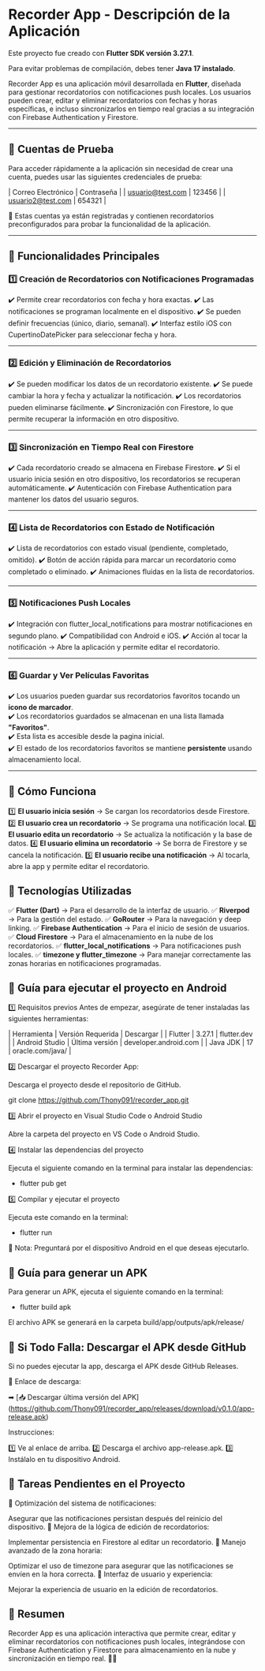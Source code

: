 # Recorder App - Descripción de la Aplicación
Este proyecto fue creado con **Flutter SDK versión 3.27.1**.

Para evitar problemas de compilación, debes tener **Java 17 instalado**.

Recorder App es una aplicación móvil desarrollada en **Flutter**, diseñada para gestionar recordatorios con notificaciones push locales. Los usuarios pueden crear, editar y eliminar recordatorios con fechas y horas específicas, e incluso sincronizarlos en tiempo real gracias a su integración con Firebase Authentication y Firestore.

---

## 🔹 Cuentas de Prueba
Para acceder rápidamente a la aplicación sin necesidad de crear una cuenta, puedes usar las siguientes credenciales de prueba:

|    Correo Electrónico   	|      Contraseña   	|
|     usuario@test.com	    |        123456       |
|    usuario2@test.com	    |        654321       |

📌 Estas cuentas ya están registradas y contienen recordatorios preconfigurados para probar la funcionalidad de la aplicación.

---

## 🔹 Funcionalidades Principales

### 1️⃣ Creación de Recordatorios con Notificaciones Programadas
✔️ Permite crear recordatorios con fecha y hora exactas.
✔️ Las notificaciones se programan localmente en el dispositivo.
✔️ Se pueden definir frecuencias (único, diario, semanal).
✔️ Interfaz estilo iOS con CupertinoDatePicker para seleccionar fecha y hora.

---

### 2️⃣ Edición y Eliminación de Recordatorios
✔️ Se pueden modificar los datos de un recordatorio existente.
✔️ Se puede cambiar la hora y fecha y actualizar la notificación.
✔️ Los recordatorios pueden eliminarse fácilmente.
✔️ Sincronización con Firestore, lo que permite recuperar la información en otro dispositivo.

---

### 3️⃣ Sincronización en Tiempo Real con Firestore
✔️ Cada recordatorio creado se almacena en Firebase Firestore.
✔️ Si el usuario inicia sesión en otro dispositivo, los recordatorios se recuperan automáticamente.
✔️ Autenticación con Firebase Authentication para mantener los datos del usuario seguros.

---

### 4️⃣ Lista de Recordatorios con Estado de Notificación
✔️ Lista de recordatorios con estado visual (pendiente, completado, omitido).
✔️ Botón de acción rápida para marcar un recordatorio como completado o eliminado.
✔️ Animaciones fluidas en la lista de recordatorios.

---

### 5️⃣ Notificaciones Push Locales
✔️ Integración con flutter_local_notifications para mostrar notificaciones en segundo plano.
✔️ Compatibilidad con Android e iOS.
✔️ Acción al tocar la notificación → Abre la aplicación y permite editar el recordatorio.

---

### 6️⃣ Guardar y Ver Películas Favoritas
✔️ Los usuarios pueden guardar sus recordatorios favoritos tocando un **icono de marcador**.  
✔️ Los recordatorios guardados se almacenan en una lista llamada **"Favoritos"**.  
✔️ Esta lista es accesible desde la pagina inicial.  
✔️ El estado de los recordatorios favoritos se mantiene **persistente** usando almacenamiento local.  

---

## 🔹 Cómo Funciona
1️⃣ **El usuario inicia sesión** → Se cargan los recordatorios desde Firestore.
2️⃣ **El usuario crea un recordatorio** → Se programa una notificación local.
3️⃣ **El usuario edita un recordatorio** → Se actualiza la notificación y la base de datos.
4️⃣ **El usuario elimina un recordatorio** → Se borra de Firestore y se cancela la notificación.
5️⃣ **El usuario recibe una notificación** → Al tocarla, abre la app y permite editar el recordatorio.

## 🔹 Tecnologías Utilizadas
✅ **Flutter (Dart)** → Para el desarrollo de la interfaz de usuario.
✅ **Riverpod** → Para la gestión del estado.
✅ **GoRouter** → Para la navegación y deep linking.
✅ **Firebase Authentication** → Para el inicio de sesión de usuarios.
✅ **Cloud Firestore** → Para el almacenamiento en la nube de los recordatorios.
✅ **flutter_local_notifications** → Para notificaciones push locales.
✅ **timezone y flutter_timezone** → Para manejar correctamente las zonas horarias en notificaciones programadas.

## 🔹 Guía para ejecutar el proyecto en Android

1️⃣ Requisitos previos
Antes de empezar, asegúrate de tener instaladas las siguientes herramientas:

|   Herramienta   	|    Versión Requerida  	|       Descargar           |
|   Flutter	        |         3.27.1          |       flutter.dev         |
|   Android Studio	|    Última versión       |  	developer.android.com   |
|   Java JDK	      |           17	          |      oracle.com/java/     |


2️⃣ Descargar el proyecto Recorder App:

Descarga el proyecto desde el repositorio de GitHub.

git clone https://github.com/Thony091/recorder_app.git

3️⃣ Abrir el proyecto en Visual Studio Code o Android Studio

Abre la carpeta del proyecto en VS Code o Android Studio.

4️⃣ Instalar las dependencias del proyecto

Ejecuta el siguiente comando en la terminal para instalar las dependencias:

- flutter pub get

5️⃣ Compilar y ejecutar el proyecto

Ejecuta este comando en la terminal:

- flutter run

📌 Nota: Preguntará por el dispositivo Android en el que deseas ejecutarlo.

## 🔹 Guía para generar un APK
Para generar un APK, ejecuta el siguiente comando en la terminal:

- flutter build apk

El archivo APK se generará en la carpeta build/app/outputs/apk/release/

## 🔹 Si Todo Falla: Descargar el APK desde GitHub
Si no puedes ejecutar la app, descarga el APK desde GitHub Releases.

📌 Enlace de descarga:

➡ [📥 Descargar última versión del APK] (https://github.com/Thony091/recorder_app/releases/download/v0.1.0/app-release.apk)

Instrucciones:

1️⃣ Ve al enlace de arriba.
2️⃣ Descarga el archivo app-release.apk.
3️⃣ Instálalo en tu dispositivo Android.

## 🔹 Tareas Pendientes en el Proyecto
🚧 Optimización del sistema de notificaciones:

Asegurar que las notificaciones persistan después del reinicio del dispositivo.
🚧 Mejora de la lógica de edición de recordatorios:

Implementar persistencia en Firestore al editar un recordatorio.
🚧 Manejo avanzado de la zona horaria:

Optimizar el uso de timezone para asegurar que las notificaciones se envíen en la hora correcta.
🚧 Interfaz de usuario y experiencia:

Mejorar la experiencia de usuario en la edición de recordatorios.

## 📌 Resumen
Recorder App es una aplicación interactiva que permite crear, editar y eliminar recordatorios con notificaciones push locales, integrándose con Firebase Authentication y Firestore para almacenamiento en la nube y sincronización en tiempo real. 🚀📅